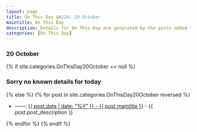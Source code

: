 ```yaml
---
layout: page
title: On This Day &#124; 20 October
maintitle: On This Day
description: Details for On This Day are genarated by the posts added to the website so the content is subject to changes/updates over time.
categories: [On This Day]
---
```


<h3>20 October</h3>

{% if site.categories.OnThisDay20October == null %}
  <h3>Sorry no known details for today</h3>
{% else %}
{% for post in site.categories.OnThisDay20October reversed %}
<ul>
<li> ——: <a href="{{ post.url }}">{{ post.date | date: "%Y" }} - {{ post.maintitle }}</a> - {{ post.post_description }}</li>
</ul>

{% endfor %}
{% endif %}
